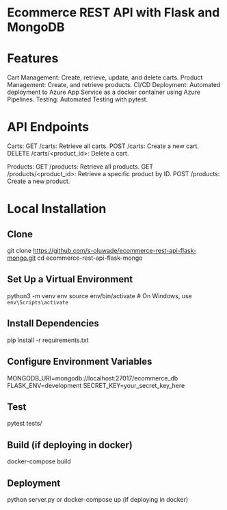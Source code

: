 # Ecommerce REST API with Flask and MongoDB

# Features

Cart Management: Create, retrieve, update, and delete carts.
Product Management: Create, and retrieve products.
CI/CD Deployment: Automated deployment to Azure App Service as a docker container using Azure Pipelines.
Testing: Automated Testing with pytest.

# API Endpoints

Carts:
GET /carts: Retrieve all carts.
POST /carts: Create a new cart.
DELETE /carts/<product_id>: Delete a cart.

Products:
GET /products: Retrieve all products.
GET /products/<product_id>: Retrieve a specific product by ID.
POST /products: Create a new product.

# Local Installation

## Clone 
git clone https://github.com/s-oluwade/ecommerce-rest-api-flask-mongo.git
cd ecommerce-rest-api-flask-mongo

## Set Up a Virtual Environment
python3 -m venv env
source env/bin/activate  # On Windows, use `env\Scripts\activate`

## Install Dependencies
pip install -r requirements.txt

## Configure Environment Variables
MONGODB_URI=mongodb://localhost:27017/ecommerce_db
FLASK_ENV=development
SECRET_KEY=your_secret_key_here

## Test
pytest tests/

## Build (if deploying in docker)
docker-compose build

## Deployment
python server.py or docker-compose up (if deploying in docker)
